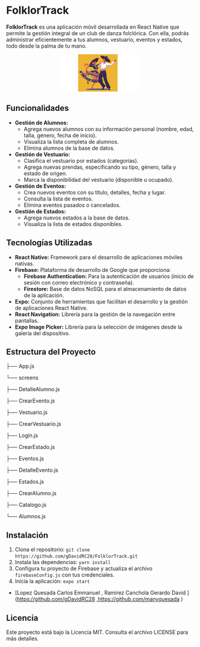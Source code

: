 # FolklorTrack

**FolklorTrack** es una aplicación móvil desarrollada en React Native que permite la gestión integral de un club de danza folclórica. Con ella, podrás administrar eficientemente a tus alumnos, vestuario, eventos y estados, todo desde la palma de tu mano.

<p align="center">
  <img src="/assets/Bailarines.jpg" alt="Logo de FolklorTrack" width="200"/>
</p>

## Funcionalidades

* **Gestión de Alumnos:**
    * Agrega nuevos alumnos con su información personal (nombre, edad, talla, género, fecha de inicio).
    * Visualiza la lista completa de alumnos.
    * Elimina alumnos de la base de datos.
* **Gestión de Vestuario:**
    * Clasifica el vestuario por estados (categorías).
    * Agrega nuevas prendas, especificando su tipo, género, talla y estado de origen.
    * Marca la disponibilidad del vestuario (disponible u ocupado).
* **Gestión de Eventos:**
    * Crea nuevos eventos con su título, detalles, fecha y lugar.
    * Consulta la lista de eventos.
    * Elimina eventos pasados o cancelados.
* **Gestión de Estados:**
    * Agrega nuevos estados a la base de datos.
    * Visualiza la lista de estados disponibles.

## Tecnologías Utilizadas

* **React Native:** Framework para el desarrollo de aplicaciones móviles nativas.
* **Firebase:** Plataforma de desarrollo de Google que proporciona:
    * **Firebase Authentication:** Para la autenticación de usuarios (inicio de sesión con correo electrónico y contraseña).
    * **Firestore:** Base de datos NoSQL para el almacenamiento de datos de la aplicación.
* **Expo:** Conjunto de herramientas que facilitan el desarrollo y la gestión de aplicaciones React Native.
* **React Navigation:** Librería para la gestión de la navegación entre pantallas.
* **Expo Image Picker:** Librería para la selección de imágenes desde la galería del dispositivo.

## Estructura del Proyecto
├── App.js

└── screens

├── DetalleAlumno.js

├── CrearEvento.js

├── Vestuario.js

├── CrearVestuario.js

├── Login.js

├── CrearEstado.js

├── Eventos.js

├── DetalleEvento.js

├── Estados.js

├── CrearAlumno.js

├── Catalogo.js

└── Alumnos.js


## Instalación

1. Clona el repositorio: `git clone https://github.com/gDavidRC28/FolklorTrack.git`
2. Instala las dependencias: `yarn install`
3. Configura tu proyecto de Firebase y actualiza el archivo `firebaseConfig.js` con tus credenciales.
4. Inicia la aplicación: `expo start`



* [Lopez Quesada Carlos Emmanuel , Ramirez Canchola  Gerardo David ](https://github.com/gDavidRC28 ,https://github.com/manyquesada )

## Licencia

Este proyecto está bajo la Licencia MIT. Consulta el archivo LICENSE para más detalles.
